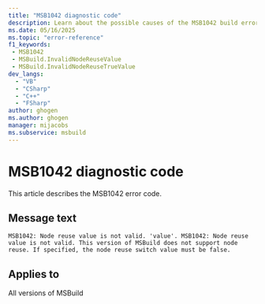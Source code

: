 ```yaml
---
title: "MSB1042 diagnostic code"
description: Learn about the possible causes of the MSB1042 build error, and get troubleshooting tips.
ms.date: 05/16/2025
ms.topic: "error-reference"
f1_keywords:
 - MSB1042
 - MSBuild.InvalidNodeReuseValue
 - MSBuild.InvalidNodeReuseTrueValue
dev_langs:
  - "VB"
  - "CSharp"
  - "C++"
  - "FSharp"
author: ghogen
ms.author: ghogen
manager: mijacobs
ms.subservice: msbuild
---
```


# MSB1042 diagnostic code

<!-- :::ErrorDefinitionDescription::: -->
<!-- :::editable-content name="introDescription"::: -->
This article describes the MSB1042 error code.
<!-- :::editable-content-end::: -->

## Message text

<!-- :::editable-content name="messageText"::: -->
`MSB1042: Node reuse value is not valid. 'value'.
MSB1042: Node reuse value is not valid. This version of MSBuild does not support node reuse. If specified, the node reuse switch value must be false.`
<!-- :::editable-content-end::: -->
<!-- MSB1042: Node reuse value is not valid. {0}.
MSB1042: Node reuse value is not valid. This version of MSBuild does not support node reuse. If specified, the node reuse switch value must be false. -->

<!-- :::editable-content name="postOutputDescription"::: -->
<!--
{StrBegin="MSBUILD : error MSB1042: "}
     UE: This message does not need in-line parameters because the exception takes care of displaying the invalid arg.
     This error is shown when a user specifies a node reuse value that is not equivalent to Boolean.TrueString or Boolean.FalseString.
     LOCALIZATION: The prefix "MSBUILD : error MSBxxxx:" should not be localized.

{StrBegin="MSBUILD : error MSB1042: "}
     UE: This message does not need in-line parameters because the exception takes care of displaying the invalid arg.
     This error is shown when a user specifies a node reuse value that is not equivalent to Boolean.TrueString or Boolean.FalseString.
     LOCALIZATION: The prefix "MSBUILD : error MSBxxxx:" should not be localized.
-->
<!-- :::editable-content-end::: -->
<!-- :::ErrorDefinitionDescription-end::: -->

## Applies to

All versions of MSBuild
